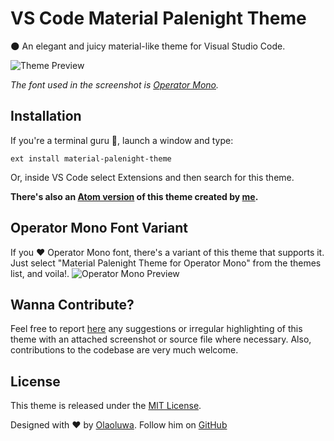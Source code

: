 # VS Code Material Palenight Theme

🌑 An elegant and juicy material-like theme for Visual Studio Code.

![Theme Preview](https://i.imgur.com/MeREowJ.png)

_The font used in the screenshot is [Operator Mono](https://www.typography.com/fonts/operator)._

## Installation
If you're a terminal guru 👻, launch a window and type:
```shell
ext install material-palenight-theme
```

Or, inside VS Code select Extensions and then search for this theme.

**There's also an [Atom version](https://atom.io/themes/material-palenight-syntax) of this theme created by [me](https://twitter.com/mrolaolu).**

## Operator Mono Font Variant
If you ❤️️ Operator Mono font, there's a variant of this theme that supports it. Just select "Material Palenight Theme for Operator Mono" from the themes list, and voila!.
![Operator Mono Preview](https://i.imgur.com/KPRX64A.png)

## Wanna Contribute?
Feel free to report [here](https://github.com/whizkydee/vscode-material-palenight-theme/issues) any suggestions or irregular highlighting of this theme with an attached screenshot or source file where necessary. Also, contributions to the codebase are very much welcome.

## License
This theme is released under the [MIT License](https://github.com/whizkydee/vscode-material-palenight-theme/blob/master/LICENSE.md).

Designed with ❤️️ by [Olaoluwa](https://twitter.com/mrolaolu). Follow him on [GitHub](https://github.com/whizkydee)
